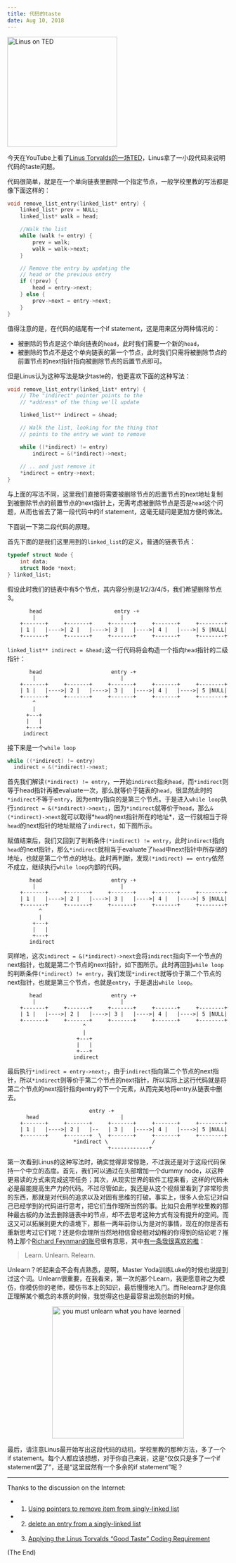 ```yaml
---
title: 代码的taste
date: Aug 10, 2018
---
```


<img src="../imgs/linus-on-TED.png" alt="Linus on TED" height="250"/>

今天在YouTube上看了[Linus Torvalds的一场TED](https://www.youtube.com/watch?v=o8NPllzkFhE)，Linus拿了一小段代码来说明代码的taste问题。

代码很简单，就是在一个单向链表里删除一个指定节点，一般学校里教的写法都是像下面这样的：

```C
void remove_list_entry(linked_list* entry) {
    linked_list* prev = NULL;
    linked_list* walk = head;

    //Walk the list 
    while (walk != entry) {
        prev = walk;
        walk = walk->next;
    }

    // Remove the entry by updating the
    // head or the previous entry
    if (!prev) {
        head = entry->next;
    } else {
        prev->next = entry->next;
    }
}
```

值得注意的是，在代码的结尾有一个if statement，这是用来区分两种情况的：

* 被删除的节点是这个单向链表的`head`，此时我们需要一个新的`head`，
* 被删除的节点不是这个单向链表的第一个节点，此时我们只需将被删除节点的前置节点的next指针指向被删除节点的后置节点即可。

但是Linus认为这种写法是缺少taste的，他更喜欢下面的这种写法：

```C
void remove_list_entry(linked_list* entry) {
    // The "indirect" pointer points to the
    // *address* of the thing we'll update

    linked_list** indirect = &head;

    // Walk the list, looking for the thing that
    // points to the entry we want to remove

    while ((*indirect) != entry)
        indirect = &(*indirect)->next;
        
    // .. and just remove it
    *indirect = entry->next;
}
```

与上面的写法不同，这里我们直接将需要被删除节点的后置节点的next地址复制到被删除节点的前置节点的next指针上，无需考虑被删除节点是否是`head`这个问题，从而也省去了第一段代码中的if statement，这毫无疑问是更加方便的做法。

下面说一下第二段代码的原理。

首先下面的是我们这里用到的`linked_list`的定义，普通的链表节点：

```C
typedef struct Node {
    int data;
    struct Node *next;
} linked_list;
```

<!-- 假设此时我们的链表中有5个节点，其内容分别是1/2/3/4/5，有一`head`指针指向`head`，我们希望删除节点2。 -->

假设此时我们的链表中有5个节点，其内容分别是1/2/3/4/5，我们希望删除节点3。

```text
       head                       entry -+
        |                           |
    +-------+     +-------+     +-------+     +-------+     +--------+
    | 1 |   |---->| 2 |   |---->| 3 |   |---->| 4 |   |---->| 5 |NULL|
    +-------+     +-------+     +-------+     +-------+     +--------+
```

`linked_list** indirect = &head;`这一行代码将会构造一个指向`head`指针的二级指针：

```text
       head                      entry -+
        |                           |
    +-------+     +-------+     +-------+     +-------+     +--------+
    | 1 |   |---->| 2 |   |---->| 3 |   |---->| 4 |   |---->| 5 |NULL|
    +-------+     +-------+     +-------+     +-------+     +--------+
        ^
        |
      +---+
      |   |
      +---+
     indirect
```


接下来是一个`while loop`

```C
while ((*indirect) != entry)
  indirect = &(*indirect)->next;
```

首先我们解读`(*indirect) != entry`，一开始`indirect`指向`head`，而`*indirect`则等于head指针再被evaluate一次，那么就等价于链表的`head`，很显然此时的`*indirect`不等于`entry`，因为entry指向的是第三个节点。于是进入`while loop`执行`indirect = &(*indirect)->next;`，因为`*indirect`就等价于`head`，那么`&(*indirect)->next`就可以取得*`head`的next指针所在的地址*，这一行就相当于将`head`的next指针的地址赋给了`indirect`，如下图所示。

赋值结束后，我们又回到了判断条件`(*indirect) != entry`，此时`indirect`指向`head`的next指针，那么`*indirect`就相当于evaluate了`head`中next指针中所存储的地址，也就是第二个节点的地址。此时再判断，发现`(*indirect) == entry`依然不成立，继续执行`while loop`内部的代码。

```text
       head                      entry -+
        |                           |
    +-------+     +-------+     +-------+     +-------+     +--------+
    | 1 |   |---->| 2 |   |---->| 3 |   |---->| 4 |   |---->| 5 |NULL|
    +-------+     +-------+     +-------+     +-------+     +--------+
          ^
          |
        +---+
        |   |
        +---+
       indirect
```

同样地，这次`indirect = &(*indirect)->next`会将`indirect`指向下一个节点的next指针，也就是第二个节点的next指针，如下图所示。此时再回到`while loop`的判断条件`(*indirect) != entry`，我们发现`*indirect`就等价于第二个节点的next指针，也就是第三个节点，也就是`entry`，于是退出`while loop`。


```text
       head                      entry -+
        |                           |
    +-------+     +-------+     +-------+     +-------+     +--------+
    | 1 |   |---->| 2 |   |---->| 3 |   |---->| 4 |   |---->| 5 |NULL|
    +-------+     +-------+     +-------+     +-------+     +--------+
                        ^
                        |
                      +---+
                      |   |
                      +---+
                     indirect
```

最后执行`*indirect = entry->next;`，由于`indirect`指向第二个节点的next指针，所以`*indirect`则等价于第二个节点的next指针，所以实际上这行代码就是将第二个节点的next指针指向entry的下一个元素，从而完美地将entry从链表中删去。

```text
                          entry -+
      head                          |
    +-------+     +-------+     +-------+     +-------+     +--------+
    | 1 |   |---->| 2 |   |--   | 3 |   |---->| 4 |   |---->| 5 |NULL|
    +-------+     +-------+  \  +-------+     +-------+     +--------+
                     *indirect \              /
                                +------------+
```                             

第一次看到Linus的这种写法时，确实觉得非常惊艳，不过我还是对于这段代码保持一个中立的态度。首先，我们可以通过在头部增加一个dummy node，以这种更易读的方式来完成这项任务；其次，从现实世界的软件工程来看，这样的代码未必是最能提高生产力的代码。不过尽管如此，我还是从这个视频里看到了非常珍贵的东西，那就是对代码的追求以及对固有思维的打破。事实上，很多人会忘记对自己已经学到的代码进行思考，把它们当作理所当然的事。比如只会用学校里教的那种最古板的办法去删除链表中的节点，却不去思考这种方式有没有提升的空间。而这又可以拓展到更大的语境下，那些一两年前你认为是对的事情，现在的你是否有重新思考过它们呢？还是你会理所当然地相信曾经相对幼稚的你得到的结论呢？推特上那个[Richard Feynman的账号](https://twitter.com/ProfFeynman)很有意思，其中[有一条我很喜欢的推](https://twitter.com/ProfFeynman/status/1159322163075112960)：

> Learn. Unlearn. Relearn.

Unlearn？听起来会不会有点熟悉，是啊，Master Yoda训练Luke的时候也说提到过这个词。Unlearn很重要，在我看来，第一次的那个Learn，我更愿意称之为模仿，你模仿你的老师，模仿书本上的知识，最后慢慢地入门。而Relearn才是你真正理解某个概念的本质的时候，我觉得这也是最容易出现创新的时候。

<center>
<img src="../imgs/you-must-unlearn-what-you-have-learned.jpg" alt="you must unlearn what you have learned" height="300"/>
</center>

最后，请注意Linus最开始写出这段代码的动机，学校里教的那种方法，多了一个if statement。每个人都应该想想，对于你自己来说，这是“仅仅只是多了一个if statement罢了”，还是“这里居然有一个多余的if statement”呢？

---

Thanks to the discussion on the Internet:   

* 1) [Using pointers to remove item from singly-linked list](https://stackoverflow.com/questions/12914917/using-pointers-to-remove-item-from-singly-linked-list)
* 2) [delete an entry from a singly-linked list](https://stackoverflow.com/questions/51794426/delete-an-entry-from-a-singly-linked-list/51796733#51796733)
* 3) [Applying the Linus Torvalds “Good Taste” Coding Requirement](https://news.ycombinator.com/item?id=12793624)


(The End)